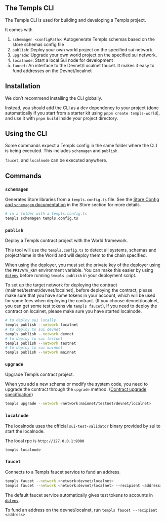 ## The Templs CLI

The Templs CLI is used for building and developing a Templs project.

It comes with


1. `schemagen <configPath>`: Autogenerate Templs schemas based on the store schemas config file
2. `publish`: Deploy your own world project on the specified sui network.
3. `upgrade`: Upgrade your own world project on the specified sui network.
4. `localnode`: Start a local Sui node for development
5. `faucet`: An interface to the Devnet/Localnet faucet. It makes it easy to fund addresses on the Devnet/localnet

## Installation

We don’t recommend installing the CLI globally.

Instead, you should add the CLI as a dev dependency to your project (done automatically if you start from a starter kit using `pnpm create templs-world`), and use it with `pnpm build` inside your project directory.

## Using the CLI

Some commands expect a Templs config in the same folder where the CLI is being executed. This includes `schemagen` and `publish`.

`faucet`, and `localnode` can be executed anywhere.

## Commands

### `schemagen`

Generates Store libraries from a `templs.config.ts` file. See the [Store Config and `schemagen` documentation](../schemas/config) in the Store section for more details.

```bash
# in a folder with a templs.config.ts
templs schemagen templs.config.ts
```

### `publish`

Deploy a Templs contract project with the World framework.

This tool will use the `templs.config.ts` to detect all systems, schemas and projectName in the World and will deploy them to the chain specified.

When using the deployer, you must set the private key of the deployer using the `PRIVATE_KEY` environment variable. You can make this easier by using [`dotenv`](https://www.npmjs.com/package/dotenv) before running `templs publish` in your deployment script.

To set up the target network for deploying the contract (mainnet/testnet/devnet/localnet), before deploying the contract, please make sure that you have some tokens in your account, which will be used for some fees when deploying the contract. (If you choose devnet/localnet, you can get some test tokens via `templs faucet`), if you need to deploy the contract on localnet, please make sure you have started localnode.

```bash
# to deploy sui locally
templs publish --network localnet
# to deploy to sui devnet
templs publish --network devnet
# to deploy to sui testnet
templs publish --network testnet
# to deploy to sui mainnet
templs publish --network mainnet
```


### `upgrade`

Upgrade Templs contract project.

When you add a new schema or modify the system code, you need to upgrade the contract through the `upgrade` method. ([Contract upgrade specification](../migrating-from-others))

```bash
templs upgrade --network <network:mainnet/testnet/devnet/localnet>
```

### `localnode`

The localnode uses the official `sui-test-validator` binary provided by sui to start the localnode.

The local rpc is `http://127.0.0.1:9000`

```bash
templs localnode
```

### `faucet`

Connects to a Templs faucet service to fund an address.

```bash
templs faucet --network <network:devnet/localnet>
templs faucet --network <network:devnet/localnet> --recipient <address>
```

The default faucet service automatically gives test tokens to accounts in [`dotenv`](https://www.npmjs.com/package/dotenv).

To fund an address on the devnet/localnet, run `templs faucet --recipient <address>`
